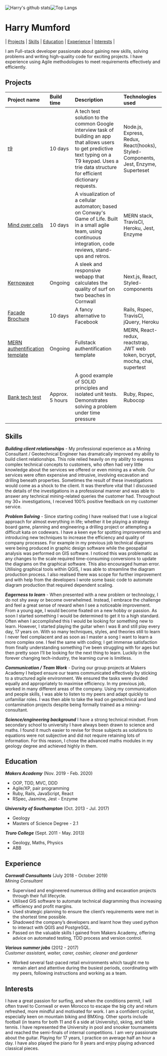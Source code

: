  ![Harry's github stats](https://github-readme-stats.vercel.app/api?username=HarryMumford&count_private=true&show_icons=true)![Top Langs](https://github-readme-stats.vercel.app/api/top-langs/?username=HarryMumford&hide=python&layout=compact&langs_count=6)
# Harry Mumford

| [Projects](#Projects) | [Skills](#Skills) | [Education](#Education) | [Experience](#Experience) | [Interests](#Interests) |

I am Full-stack developer passionate about gaining new skills, solving problems and writing high-quality code for exciting projects. I have experience using Agile methodologies to meet requirements effectively and efficiently. 


## Projects

|Project name | Build time | Description | Technologies used |
|:---|:---|:---|:---|
| [t9](https://github.com/HarryMumford/t9) | 10 days | A tech test solution to the common Google interview task of building an app that allows users to get predictive text typing on a T9 keypad. Uses a trie data structure for efficient dictionary requests. | Node.js, Express, Redux, React(hooks), Styled-Components, Jest, Enzyme, Superteset |
| [Mind over cells](https://github.com/Hyan18/the-css) | 10 days |A visualization of a cellular automaton; based on Conway's Game of Life. Built in a small agile team, using continuous integration, code reviews, stand-ups and retros.  | MERN stack, TravisCI, Heroku, Jest, Enzyme |
| [Kernowave](https://github.com/HarryMumford/Kernowave-next-js)|  Ongoing |A sleek and responsive webapp that calculates the quality of surf on two beaches in Cornwall | Next.js, React, Styled-components |
| [Facade Brochure](https://github.com/EManifold/acebook-zuckermen) | 10 days | A fancy alternative to Facebook | Rails, Rspec, TravisCI, jQuery, Heroku |
| [MERN authentification template](https://github.com/HarryMumford/mern-auth-boiler-plate)| Ongoing| Fullstack authentification template | MERN, React-redux, reactstrap, JWT web token, bcrypt, mocha, chai, supertest |
| [Bank tech test](https://github.com/HarryMumford/bank-tech-test-rb)| Approx. 5 hours | A good example of SOLID principles and isolated unit tests. Demonstrates solving a problem under time pressure | Ruby, Rspec, Rubocop |

## Skills

***Building client relationships*** - My professional experience as a Mining Consultant / Geotechnical Engineer has dramatically improved my ability to build client relationships. This role relied heavily on my ability to express complex technical concepts to customers, who often had very little knowledge about the services we offered or even mining as a whole.  Our services were often expensive and intrusive, involving excavation and drilling beneath properties. Sometimes the result of these investigations would come as a shock to the client. It was therefore vital that I discussed the details of the investigations in a professional manner and was able to answer any technical mining-related queries the customer had. Throughout my 30+ investigations, I received 100% positive feedback on my customer service. 

***Problem Solving*** - Since starting coding I have realised that I use a logical approach for almost everything in life; whether it be playing a strategy board game, planning and engineering a drilling project or attempting a difficult kata on codewars. I have a keen eye for spotting improvements and introducing new techniques to increase the efficiency and quality of company processes. For example in my previous job technical diagrams were being produced in graphic design software while the geospatial analysis was performed on GIS software. I noticed this was problematic as any changes to the scale required time-consuming conversions to update the diagrams on the graphical software. This also encouraged human error. Utilising graphical tools within QGIS, I was able to streamline the diagram production process. I also realised there was scope for further improvement and with help from the developers I wrote some basic code to automate diagram production that required dependent scaling.

***Eagerness to learn*** - When presented with a new problem or technology, I do not shy away or become overwhelmed. Instead, I embrace the challenge and feel a great sense of reward when I see a noticeable improvement. From a young age, I would become fixated on a new hobby or passion. As soon I started something I would be determined to get it to a high standard. Often when I accomplished this I would be looking for something new to learn. However, I started playing the guitar when I was 8 and still play every day, 17 years on. With so many techniques, styles, and theories still to learn I never feel complacent and as soon as I master a song I want to learn a more complex one. I feel the same with coding; I get immense satisfaction from finally understanding something I’ve been struggling with for ages but then pretty soon I’ll be looking for the next thing to learn. Luckily in the forever changing tech-industry, the learning curve is limitless.

***Communication / Team Work*** - During our group projects at Makers Academy I helped ensure our teams communicated effectively by sticking to a structured agile environment. We ensured the tasks were divided equally and appropriately to maximise efficiency.  In my previous job, worked in many different areas of the company. Using my communication and people skills, I was able to listen to my peers and adapt quickly to unfamiliar roles. I was then able to take the lead on geotechnical and land contamination projects despite being formally trained as a mining-consultant.

***Science/engineering background*** I have a strong technical mindset. From secondary school to university I have always been drawn to science and maths. I found it much easier to revise for those subjects as solutions to equations were not subjective and did not require retaining lots of information. For this reason, I chose the advanced maths modules in my geology degree and achieved highly in them. 

## Education

***Makers Academy*** (Nov. 2019 - Feb. 2020)

- OOP, TDD, MVC, DDD
- Agile/XP, pair programming
- Ruby, Rails, JavaScript, React
- RSpec, Jasmine, Jest - Enzyme

***University of Southampton*** (Oct. 2013 - Jul. 2017)

- Geology
- Masters of Science Degree - 2.1

***Truro College*** (Sept. 2011 - May. 2013)

- Geology, Maths, Physics
- ABB

## Experience

***Cornwall Consultants*** (July 2018 - October 2019)  
*Mining Consultant* 

* Supervised and engineered numerous drilling and excavation projects through their full lifecycle.
* Utilised GIS software to automate technical diagramming thus increasing efficiency and profit margins. 
* Used strategic planning to ensure the client’s requirements were met in the shortest time possible.
* Shadowed the company’s developers and learnt how they used python to interact with QGIS and PostgreSQL.
* Passed on the valuable skills I gained from Makers Academy, offering advice on automated testing, TDD process and version control.


***Various summer jobs*** (2012 - 2017)   
*Customer assistant, waiter, carer, cashier, cleaner and gardener*

* Worked several fast-paced retail environments which taught me to remain alert and attentive during the busiest periods, coordinating with my peers, following instructions and working as a team. 

## Interests

I have a great passion for surfing, and when the conditions permit, I will often travel to Cornwall or even Morocco to escape the big city and return refreshed, more mindful and motivated for work. I am a confident cyclist, especially keen on mountain biking and BMXing. Other sports include football (in teams for both 11 and 6 a side at University), skiing, and table tennis. I have represented the University in pool and snooker tournaments and reached the semi-finals of internal competitions. I am very passionate about the guitar. Playing for 17 years, I practice on average half an hour a day. I have also played the piano for 8 years and enjoy playing advanced classical pieces. 


